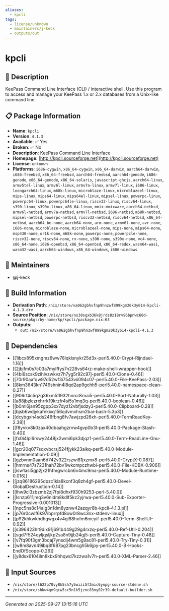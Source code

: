 ```yaml
---
aliases:
  - kpcli
tags:
  - license/unknown
  - maintainers/j-keck
  - outputs/out
---
```


# kpcli

## 📝 Description

KeePass Command Line Interface (CLI) / interactive shell.
Use this program to access and manage your KeePass 1.x or 2.x databases from a Unix-like command line.


## 📋 Package Information

- **Name**: `kpcli`
- **Version**: `4.1.3`
- **Available**: ✅ Yes
- **Broken**: ✅ No
- **Description**: KeePass Command Line Interface
- **Homepage**: [http://kpcli.sourceforge.net](http://kpcli.sourceforge.net)
- **License**: `unknown`
- **Platforms**: `i686-cygwin`, `x86_64-cygwin`, `x86_64-darwin`, `aarch64-darwin`, `i686-freebsd`, `x86_64-freebsd`, `aarch64-freebsd`, `aarch64-genode`, `i686-genode`, `x86_64-genode`, `x86_64-solaris`, `javascript-ghcjs`, `aarch64-linux`, `armv5tel-linux`, `armv6l-linux`, `armv7a-linux`, `armv7l-linux`, `i686-linux`, `loongarch64-linux`, `m68k-linux`, `microblaze-linux`, `microblazeel-linux`, `mips-linux`, `mips64-linux`, `mips64el-linux`, `mipsel-linux`, `powerpc-linux`, `powerpc64-linux`, `powerpc64le-linux`, `riscv32-linux`, `riscv64-linux`, `s390-linux`, `s390x-linux`, `x86_64-linux`, `mmix-mmixware`, `aarch64-netbsd`, `armv6l-netbsd`, `armv7a-netbsd`, `armv7l-netbsd`, `i686-netbsd`, `m68k-netbsd`, `mipsel-netbsd`, `powerpc-netbsd`, `riscv32-netbsd`, `riscv64-netbsd`, `x86_64-netbsd`, `aarch64_be-none`, `aarch64-none`, `arm-none`, `armv6l-none`, `avr-none`, `i686-none`, `microblaze-none`, `microblazeel-none`, `mips-none`, `mips64-none`, `msp430-none`, `or1k-none`, `m68k-none`, `powerpc-none`, `powerpcle-none`, `riscv32-none`, `riscv64-none`, `rx-none`, `s390-none`, `s390x-none`, `vc4-none`, `x86_64-none`, `i686-openbsd`, `x86_64-openbsd`, `x86_64-redox`, `wasm64-wasi`, `wasm32-wasi`, `aarch64-windows`, `x86_64-windows`, `i686-windows`
## 👥 Maintainers

- @j-keck


## 🔧 Build Information

- **Derivation Path**: `/nix/store/va062gbhvfnp9hnzwf899kgm20k3y614-kpcli-4.1.3.drv`
- **Source Position**: `/nix/store/ns30sqxb36k8jrds8z18rv96bpnwc60d-source/pkgs/by-name/kp/kpcli/package.nix:63`
- **Outputs**:
  - `out`:  `/nix/store/va062gbhvfnp9hnzwf899kgm20k3y614-kpcli-4.1.3`

## 🔗 Dependencies

- [[1ibcx895xmgmz6ww78lqklsnykr25d3x-perl5.40.0-Crypt-Rijndael-1.16]]
- [[2jbjfm0s7c03a7mylffys7n228vs64rz-make-shell-wrapper-hook]]
- [[4bi6scsk9zihlvzwkvz7h7yg5r92c97j-perl5.40.0-Clone-0.46]]
- [[70r90aafqw97d52wf3i7543vii094c07-perl5.40.0-File-KeePass-2.03]]
- [[8km3643kn1749shnin4l8qd2ap9gchh5-perl5.40.0-namespace-clean-0.27]]
- [[906rf4c5qzg36xm5fl932hnrcr8rnai5-perl5.40.0-Sort-Naturally-1.03]]
- [[a88jbzlczrxhrrk19krzfr4si5s1mq3q-perl5.40.0-boolean-0.46]]
- [[b0ml6jan95zgpp3xx7dyz12vbfjsdzy3-perl5.40.0-Clipboard-0.28]]
- [[bjsb6wdjykafnkixq156qdvmxhsm2bai-bash-5.3p3]]
- [[dcybgxh4sds246fbng8fv7awjzpd26xh-perl5.40.0-TermReadKey-2.38]]
- [[f8yvkv8k0zax40dbaahgzrvw4gvp0b3l-perl5.40.0-Package-Stash-0.40]]
- [[fx0i4lpl6rswy2448jx2wmi6pk3djqz1-perl5.40.0-Term-ReadLine-Gnu-1.46]]
- [[gcr20q077sqxvbcrsj524fjykk23alkq-perl5.40.0-Module-Implementation-0.09]]
- [[gzbvnm0aan6d742v322rszwi81jxzmx8-perl5.40.0-CryptX-0.087]]
- [[hmrns47s7231hah72bv1iwkcmpczhwbi-perl5.40.0-File-KDBX-0.906]]
- [[isw1asi5gp2jx21hfmgwrcbn6v4mc9ma-perl5.40.0-Module-Runtime-0.016]]
- [[jzq86186295dpzc1kla8kcnf3q8zh4gf-perl5.40.0-Devel-GlobalDestruction-0.14]]
- [[lhw9cl3zbzmb2zj7fpi8dhxf930h9253-perl-5.40.0]]
- [[lsnzp611jmq3v6nidm8kdlf5kz2yjrwa-perl5.40.0-Sub-Exporter-Progressive-0.001013]]
- [[npc5ns8c14alg3n1dm8yznw42azqyr8b-kpcli-4.1.3.pl]]
- [[p76r0cwlf6k97ibprrpfd8xw0r8wc3nx-stdenv-linux]]
- [[p92khkwkhdhgwgx4v4gl88hxfm6mcyif-perl5.40.0-Term-ShellUI-0.92]]
- [[s396423hr9dix91j691b449g29g4rxzq-perl5.40.0-Ref-Util-0.204]]
- [[sgd7f524qyljqsljkp2sa8n9jjb24gj5-perl5.40.0-Capture-Tiny-0.48]]
- [[v7fq90f3gm3bqaj7ynsdij4wm5g9ac81-perl5.40.0-Try-Tiny-0.31]]
- [[w8m8avn49ibq8f687pg23bncgh5k6jpy-perl5.40.0-B-Hooks-EndOfScope-0.26]]
- [[y8dsx6104ilm8kbx9hhqwd7kzzwa1v7h-perl5.40.0-XML-Parser-2.46]]

## 📁 Input Sources

- `/nix/store/l622p70vy8k5sh7y5wizi5f2mic6ynpg-source-stdenv.sh`
- `/nix/store/shkw4qm9qcw5sc5n1k5jznc83ny02r39-default-builder.sh`

---
*Generated on 2025-09-27 13:15:16 UTC*
